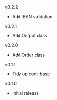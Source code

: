 v0.2.2
* Add IBAN validation
 
v0.2.1
* Add Output class
 
v0.2.0
* Add Order class
 
v0.1.1
* Tidy up code base
 
v0.1.0
* Initial release
